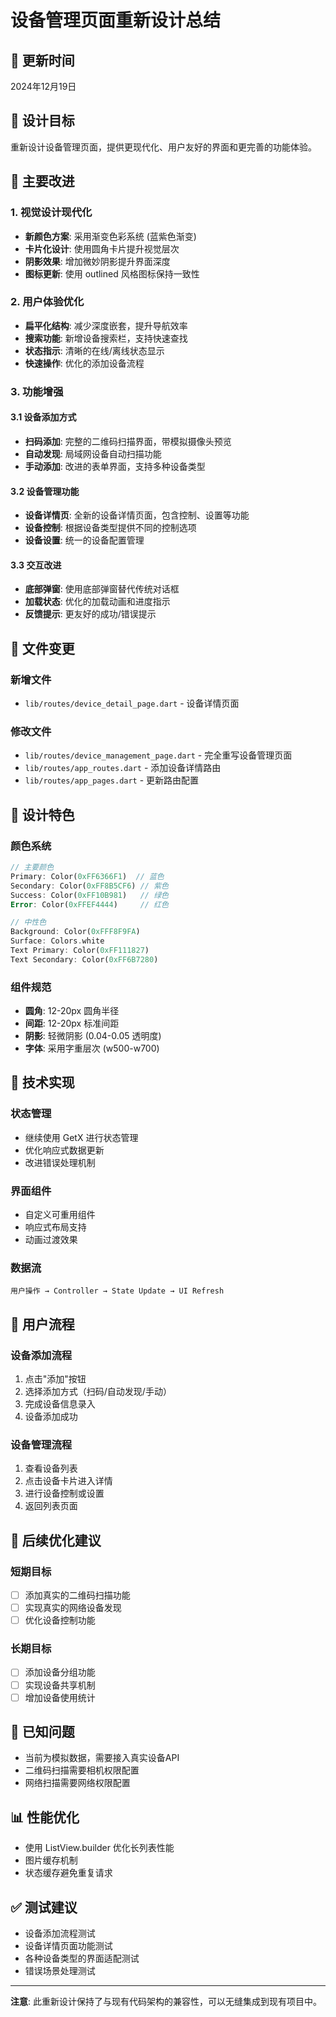 # 设备管理页面重新设计总结

## 📅 更新时间
2024年12月19日

## 🎯 设计目标
重新设计设备管理页面，提供更现代化、用户友好的界面和更完善的功能体验。

## 🚀 主要改进

### 1. 视觉设计现代化
- **新颜色方案**: 采用渐变色彩系统 (蓝紫色渐变)
- **卡片化设计**: 使用圆角卡片提升视觉层次
- **阴影效果**: 增加微妙阴影提升界面深度
- **图标更新**: 使用 outlined 风格图标保持一致性

### 2. 用户体验优化
- **扁平化结构**: 减少深度嵌套，提升导航效率
- **搜索功能**: 新增设备搜索栏，支持快速查找
- **状态指示**: 清晰的在线/离线状态显示
- **快速操作**: 优化的添加设备流程

### 3. 功能增强

#### 3.1 设备添加方式
- **扫码添加**: 完整的二维码扫描界面，带模拟摄像头预览
- **自动发现**: 局域网设备自动扫描功能
- **手动添加**: 改进的表单界面，支持多种设备类型

#### 3.2 设备管理功能
- **设备详情页**: 全新的设备详情页面，包含控制、设置等功能
- **设备控制**: 根据设备类型提供不同的控制选项
- **设备设置**: 统一的设备配置管理

#### 3.3 交互改进
- **底部弹窗**: 使用底部弹窗替代传统对话框
- **加载状态**: 优化的加载动画和进度指示
- **反馈提示**: 更友好的成功/错误提示

## 📁 文件变更

### 新增文件
- `lib/routes/device_detail_page.dart` - 设备详情页面

### 修改文件
- `lib/routes/device_management_page.dart` - 完全重写设备管理页面
- `lib/routes/app_routes.dart` - 添加设备详情路由
- `lib/routes/app_pages.dart` - 更新路由配置

## 🎨 设计特色

### 颜色系统
```dart
// 主要颜色
Primary: Color(0xFF6366F1)  // 蓝色
Secondary: Color(0xFF8B5CF6) // 紫色
Success: Color(0xFF10B981)   // 绿色
Error: Color(0xFFEF4444)     // 红色

// 中性色
Background: Color(0xFFF8F9FA)
Surface: Colors.white
Text Primary: Color(0xFF111827)
Text Secondary: Color(0xFF6B7280)
```

### 组件规范
- **圆角**: 12-20px 圆角半径
- **间距**: 12-20px 标准间距
- **阴影**: 轻微阴影 (0.04-0.05 透明度)
- **字体**: 采用字重层次 (w500-w700)

## 🔧 技术实现

### 状态管理
- 继续使用 GetX 进行状态管理
- 优化响应式数据更新
- 改进错误处理机制

### 界面组件
- 自定义可重用组件
- 响应式布局支持
- 动画过渡效果

### 数据流
```
用户操作 → Controller → State Update → UI Refresh
```

## 📱 用户流程

### 设备添加流程
1. 点击"添加"按钮
2. 选择添加方式（扫码/自动发现/手动）
3. 完成设备信息录入
4. 设备添加成功

### 设备管理流程
1. 查看设备列表
2. 点击设备卡片进入详情
3. 进行设备控制或设置
4. 返回列表页面

## 🎯 后续优化建议

### 短期目标
- [ ] 添加真实的二维码扫描功能
- [ ] 实现真实的网络设备发现
- [ ] 优化设备控制功能

### 长期目标
- [ ] 添加设备分组功能
- [ ] 实现设备共享机制
- [ ] 增加设备使用统计

## 🐛 已知问题
- 当前为模拟数据，需要接入真实设备API
- 二维码扫描需要相机权限配置
- 网络扫描需要网络权限配置

## 📊 性能优化
- 使用 ListView.builder 优化长列表性能
- 图片缓存机制
- 状态缓存避免重复请求

## ✅ 测试建议
- 设备添加流程测试
- 设备详情页面功能测试
- 各种设备类型的界面适配测试
- 错误场景处理测试

---

**注意**: 此重新设计保持了与现有代码架构的兼容性，可以无缝集成到现有项目中。 